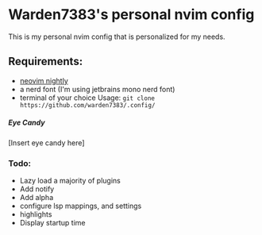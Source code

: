 # Warden7383's personal nvim config
This is my personal nvim config that is personalized for my needs.<br>
## Requirements:
- [neovim nightly](https://github.com/neovim/neovim/releases/)
- a nerd font (I'm using jetbrains mono nerd font)
- terminal of your choice
Usage:
`git clone https://github.com/warden7383/.config/`
##### Eye Candy
\[Insert eye candy here\]<br>
### Todo:
- Lazy load a majority of plugins
- Add notify
- Add alpha
- configure lsp  mappings, and settings 
- highlights
- Display startup time
